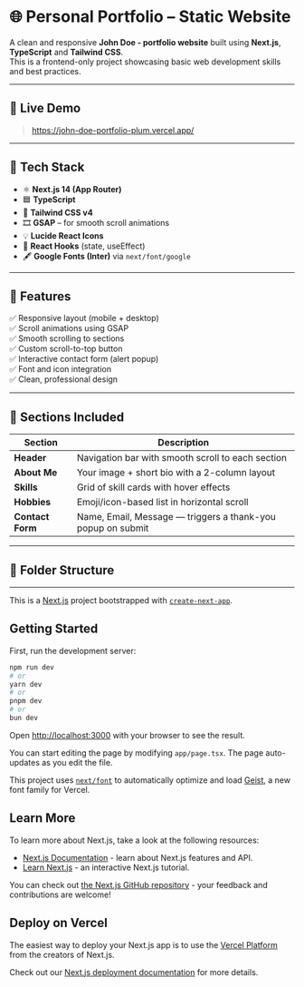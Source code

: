 # 🌐 Personal Portfolio – Static Website

A clean and responsive **John Doe -  portfolio website** built using **Next.js**, **TypeScript** and **Tailwind CSS**.  
This is a frontend-only project showcasing basic web development skills and best practices.

---

## 📸 Live Demo

> https://john-doe-portfolio-plum.vercel.app/

---

## 🚀 Tech Stack

- ⚛️ **Next.js 14 (App Router)**
- 🟦 **TypeScript**
- 🎨 **Tailwind CSS v4**
- 🎞 **GSAP** – for smooth scroll animations
- 💡 **Lucide React Icons**
- 💬 **React Hooks** (state, useEffect)
- 🖋 **Google Fonts (Inter)** via `next/font/google`

---

## 📁 Features

✅ Responsive layout (mobile + desktop)  
✅ Scroll animations using GSAP  
✅ Smooth scrolling to sections  
✅ Custom scroll-to-top button  
✅ Interactive contact form (alert popup)  
✅ Font and icon integration  
✅ Clean, professional design

---

## 🧱 Sections Included

| Section       | Description                                                  |
|---------------|--------------------------------------------------------------|
| **Header**     | Navigation bar with smooth scroll to each section            |
| **About Me**   | Your image + short bio with a 2-column layout                |
| **Skills**     | Grid of skill cards with hover effects                       |
| **Hobbies**    | Emoji/icon-based list in horizontal scroll                   |
| **Contact Form** | Name, Email, Message — triggers a thank-you popup on submit |

---

## 📂 Folder Structure

---------------------------------------------------------------------------------------------------------------------------------------------------------

This is a [Next.js](https://nextjs.org) project bootstrapped with [`create-next-app`](https://nextjs.org/docs/app/api-reference/cli/create-next-app).

## Getting Started

First, run the development server:

```bash
npm run dev
# or
yarn dev
# or
pnpm dev
# or
bun dev
```

Open [http://localhost:3000](http://localhost:3000) with your browser to see the result.

You can start editing the page by modifying `app/page.tsx`. The page auto-updates as you edit the file.

This project uses [`next/font`](https://nextjs.org/docs/app/building-your-application/optimizing/fonts) to automatically optimize and load [Geist](https://vercel.com/font), a new font family for Vercel.

## Learn More

To learn more about Next.js, take a look at the following resources:

- [Next.js Documentation](https://nextjs.org/docs) - learn about Next.js features and API.
- [Learn Next.js](https://nextjs.org/learn) - an interactive Next.js tutorial.

You can check out [the Next.js GitHub repository](https://github.com/vercel/next.js) - your feedback and contributions are welcome!

## Deploy on Vercel

The easiest way to deploy your Next.js app is to use the [Vercel Platform](https://vercel.com/new?utm_medium=default-template&filter=next.js&utm_source=create-next-app&utm_campaign=create-next-app-readme) from the creators of Next.js.

Check out our [Next.js deployment documentation](https://nextjs.org/docs/app/building-your-application/deploying) for more details.
